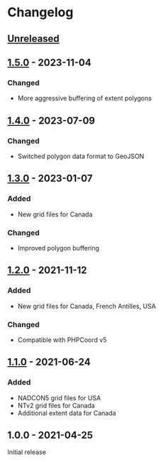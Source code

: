 # Changelog

## [Unreleased]

## [1.5.0] - 2023-11-04
### Changed
- More aggressive buffering of extent polygons

## [1.4.0] - 2023-07-09
### Changed
- Switched polygon data format to GeoJSON

## [1.3.0] - 2023-01-07
### Added
- New grid files for Canada

### Changed
- Improved polygon buffering

## [1.2.0] - 2021-11-12
### Added
- New grid files for Canada, French Antilles, USA

### Changed
- Compatible with PHPCoord v5

## [1.1.0] - 2021-06-24
### Added
- NADCON5 grid files for USA
- NTv2 grid files for Canada
- Additional extent data for Canada

## 1.0.0 - 2021-04-25
Initial release

[Unreleased]: https://github.com/dvdoug/PHPCoordNorthAmerica/compare/v1.5.0...HEAD
[1.5.0]: https://github.com/dvdoug/PHPCoordNorthAmerica/compare/v1.4.0...v1.5.0
[1.4.0]: https://github.com/dvdoug/PHPCoordNorthAmerica/compare/v1.3.0...v1.4.0
[1.3.0]: https://github.com/dvdoug/PHPCoordNorthAmerica/compare/v1.2.0...v1.3.0
[1.2.0]: https://github.com/dvdoug/PHPCoordNorthAmerica/compare/v1.1.0...v1.2.0
[1.1.0]: https://github.com/dvdoug/PHPCoordNorthAmerica/compare/v1.0.0...v1.1.0
